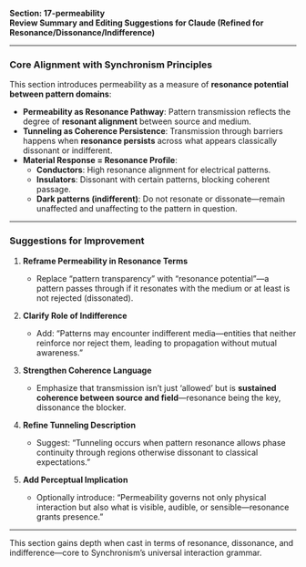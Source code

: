 **Section: 17-permeability**  
**Review Summary and Editing Suggestions for Claude (Refined for Resonance/Dissonance/Indifference)**

---

### Core Alignment with Synchronism Principles

This section introduces permeability as a measure of **resonance potential between pattern domains**:

- **Permeability as Resonance Pathway**: Pattern transmission reflects the degree of **resonant alignment** between source and medium.
- **Tunneling as Coherence Persistence**: Transmission through barriers happens when **resonance persists** across what appears classically dissonant or indifferent.
- **Material Response = Resonance Profile**:
  - **Conductors**: High resonance alignment for electrical patterns.
  - **Insulators**: Dissonant with certain patterns, blocking coherent passage.
  - **Dark patterns (indifferent)**: Do not resonate or dissonate—remain unaffected and unaffecting to the pattern in question.

---

### Suggestions for Improvement

1. **Reframe Permeability in Resonance Terms**
   - Replace “pattern transparency” with “resonance potential”—a pattern passes through if it resonates with the medium or at least is not rejected (dissonated).

2. **Clarify Role of Indifference**
   - Add: “Patterns may encounter indifferent media—entities that neither reinforce nor reject them, leading to propagation without mutual awareness.”

3. **Strengthen Coherence Language**
   - Emphasize that transmission isn’t just ‘allowed’ but is **sustained coherence between source and field**—resonance being the key, dissonance the blocker.

4. **Refine Tunneling Description**
   - Suggest: “Tunneling occurs when pattern resonance allows phase continuity through regions otherwise dissonant to classical expectations.”

5. **Add Perceptual Implication**
   - Optionally introduce: “Permeability governs not only physical interaction but also what is visible, audible, or sensible—resonance grants presence.”

---

This section gains depth when cast in terms of resonance, dissonance, and indifference—core to Synchronism’s universal interaction grammar.
